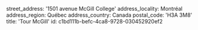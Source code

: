 street_address: '1501 avenue McGill College'
address_locality: Montréal
address_region: Québec
address_country: Canada
postal_code: 'H3A 3M8'
title: 'Tour McGill'
id: c1bd111b-befc-4ca8-9728-030452920ef2
